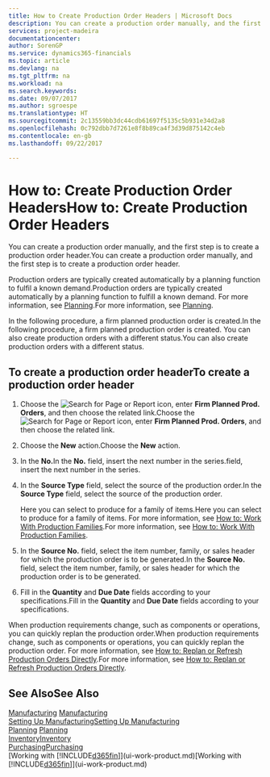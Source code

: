 ```yaml
---
title: How to Create Production Order Headers | Microsoft Docs
description: You can create a production order manually, and the first step is to create a production order header.
services: project-madeira
documentationcenter: 
author: SorenGP
ms.service: dynamics365-financials
ms.topic: article
ms.devlang: na
ms.tgt_pltfrm: na
ms.workload: na
ms.search.keywords: 
ms.date: 09/07/2017
ms.author: sgroespe
ms.translationtype: HT
ms.sourcegitcommit: 2c13559bb3dc44cdb61697f5135c5b931e34d2a8
ms.openlocfilehash: 0c792dbb7d7261e8f8b89ca4f3d39d875142c4eb
ms.contentlocale: en-gb
ms.lasthandoff: 09/22/2017

---
```

# <a name="how-to-create-production-order-headers"></a><span data-ttu-id="6a5fd-103">How to: Create Production Order Headers</span><span class="sxs-lookup"><span data-stu-id="6a5fd-103">How to: Create Production Order Headers</span></span>
<span data-ttu-id="6a5fd-104">You can create a production order manually, and the first step is to create a production order header.</span><span class="sxs-lookup"><span data-stu-id="6a5fd-104">You can create a production order manually, and the first step is to create a production order header.</span></span>

<span data-ttu-id="6a5fd-105">Production orders are typically created automatically by a planning function to fulfil a known demand.</span><span class="sxs-lookup"><span data-stu-id="6a5fd-105">Production orders are typically created automatically by a planning function to fulfill a known demand.</span></span> <span data-ttu-id="6a5fd-106">For more information, see [Planning](production-planning.md).</span><span class="sxs-lookup"><span data-stu-id="6a5fd-106">For more information, see [Planning](production-planning.md).</span></span>   

<span data-ttu-id="6a5fd-107">In the following procedure, a firm planned production order is created.</span><span class="sxs-lookup"><span data-stu-id="6a5fd-107">In the following procedure, a firm planned production order is created.</span></span> <span data-ttu-id="6a5fd-108">You can also create production orders with a different status.</span><span class="sxs-lookup"><span data-stu-id="6a5fd-108">You can also create production orders with a different status.</span></span>  

## <a name="to-create-a-production-order-header"></a><span data-ttu-id="6a5fd-109">To create a production order header</span><span class="sxs-lookup"><span data-stu-id="6a5fd-109">To create a production order header</span></span>  
1.  <span data-ttu-id="6a5fd-110">Choose the ![Search for Page or Report](media/ui-search/search_small.png "Search for Page or Report icon") icon, enter **Firm Planned Prod. Orders**, and then choose the related link.</span><span class="sxs-lookup"><span data-stu-id="6a5fd-110">Choose the ![Search for Page or Report](media/ui-search/search_small.png "Search for Page or Report icon") icon, enter **Firm Planned Prod. Orders**, and then choose the related link.</span></span>  
2.  <span data-ttu-id="6a5fd-111">Choose the **New** action.</span><span class="sxs-lookup"><span data-stu-id="6a5fd-111">Choose the **New** action.</span></span>  
3.  <span data-ttu-id="6a5fd-112">In the **No.**</span><span class="sxs-lookup"><span data-stu-id="6a5fd-112">In the **No.**</span></span> <span data-ttu-id="6a5fd-113">field, insert the next number in the series.</span><span class="sxs-lookup"><span data-stu-id="6a5fd-113">field, insert the next number in the series.</span></span>  
4.  <span data-ttu-id="6a5fd-114">In the **Source Type** field, select the source of the production order.</span><span class="sxs-lookup"><span data-stu-id="6a5fd-114">In the **Source Type** field, select the source of the production order.</span></span>

    <span data-ttu-id="6a5fd-115">Here you can select to produce for a family of items.</span><span class="sxs-lookup"><span data-stu-id="6a5fd-115">Here you can select to produce for a family of items.</span></span> <span data-ttu-id="6a5fd-116">For more information, see [How to: Work With Production Families](production-how-work-family.md).</span><span class="sxs-lookup"><span data-stu-id="6a5fd-116">For more information, see [How to: Work With Production Families](production-how-work-family.md).</span></span>
5.  <span data-ttu-id="6a5fd-117">In the **Source No.** field, select the item number, family, or sales header for which the production order is to be generated.</span><span class="sxs-lookup"><span data-stu-id="6a5fd-117">In the **Source No.** field, select the item number, family, or sales header for which the production order is to be generated.</span></span>  
6.  <span data-ttu-id="6a5fd-118">Fill in the **Quantity** and **Due Date** fields according to your specifications.</span><span class="sxs-lookup"><span data-stu-id="6a5fd-118">Fill in the **Quantity** and **Due Date** fields according to your specifications.</span></span>  

<span data-ttu-id="6a5fd-119">When production requirements change, such as components or operations, you can quickly replan the production order.</span><span class="sxs-lookup"><span data-stu-id="6a5fd-119">When production requirements change, such as components or operations, you can quickly replan the production order.</span></span> <span data-ttu-id="6a5fd-120">For more information, see [How to: Replan or Refresh Production Orders Directly](production-how-to-replan-refresh-production-orders.md).</span><span class="sxs-lookup"><span data-stu-id="6a5fd-120">For more information, see [How to: Replan or Refresh Production Orders Directly](production-how-to-replan-refresh-production-orders.md).</span></span> 

## <a name="see-also"></a><span data-ttu-id="6a5fd-121">See Also</span><span class="sxs-lookup"><span data-stu-id="6a5fd-121">See Also</span></span>  
<span data-ttu-id="6a5fd-122">[Manufacturing](production-manage-manufacturing.md)  </span><span class="sxs-lookup"><span data-stu-id="6a5fd-122">[Manufacturing](production-manage-manufacturing.md)  </span></span>  
[<span data-ttu-id="6a5fd-123">Setting Up Manufacturing</span><span class="sxs-lookup"><span data-stu-id="6a5fd-123">Setting Up Manufacturing</span></span>](production-configure-production-processes.md)  
<span data-ttu-id="6a5fd-124">[Planning](production-planning.md)    </span><span class="sxs-lookup"><span data-stu-id="6a5fd-124">[Planning](production-planning.md)    </span></span>  
[<span data-ttu-id="6a5fd-125">Inventory</span><span class="sxs-lookup"><span data-stu-id="6a5fd-125">Inventory</span></span>](inventory-manage-inventory.md)  
[<span data-ttu-id="6a5fd-126">Purchasing</span><span class="sxs-lookup"><span data-stu-id="6a5fd-126">Purchasing</span></span>](purchasing-manage-purchasing.md)  
<span data-ttu-id="6a5fd-127">[Working with [!INCLUDE[d365fin](includes/d365fin_md.md)]](ui-work-product.md)</span><span class="sxs-lookup"><span data-stu-id="6a5fd-127">[Working with [!INCLUDE[d365fin](includes/d365fin_md.md)]](ui-work-product.md)</span></span>

